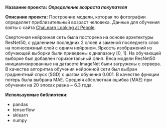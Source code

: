 **Название проекта:**
***Определение возраста покупателя***

**Описание проекта:**
Построение модели, которая по фотографии определяет приблизительный возраст человека.
Данные для обучения взяты с сайта [ChaLearn Looking at People](https://chalearnlap.cvc.uab.es/dataset/26/description/).

Сверточная нейронная сеть была посторена на основе архетектуры ResNet50, c удалением последних 2 слоев и заменой последнего слоя на полносвязный слой с одним нейроном. Яркость изображений из обучающей выборки были приведены к диапазону [0, 1]. На обучающей выборке был добавлен горизонтальный флип. Веса модели ResNet50 инициализированные на датасете ImageNet были загружены с сервера. В качестве алгоритма обучения нейронной сети был выбран градиентный спуск (SGD) c шагом обучения 0.001. В качестве функции потерь была выбрана MAE. Средняя абсолютная ошибка (MAE) при обучении на 20 эпохах равна ~ 6.3 года.

**Используемые библиотеки:**
- pandas
- tensorflow
- sklearn
- numpy
